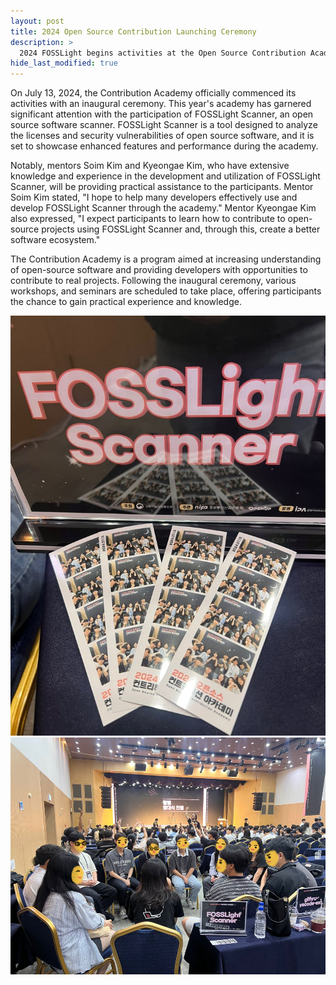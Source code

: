 ```yaml
---
layout: post
title: 2024 Open Source Contribution Launching Ceremony
description: >
  2024 FOSSLight begins activities at the Open Source Contribution Academy
hide_last_modified: true
---
```


On July 13, 2024, the Contribution Academy officially commenced its activities with an inaugural ceremony. This year's academy has garnered significant attention with the participation of FOSSLight Scanner, an open source software scanner. FOSSLight Scanner is a tool designed to analyze the licenses and security vulnerabilities of open source software, and it is set to showcase enhanced features and performance during the academy.

Notably, mentors Soim Kim and Kyeongae Kim, who have extensive knowledge and experience in the development and utilization of FOSSLight Scanner, will be providing practical assistance to the participants. Mentor Soim Kim stated, "I hope to help many developers effectively use and develop FOSSLight Scanner through the academy." Mentor Kyeongae Kim also expressed, "I expect participants to learn how to contribute to open-source projects using FOSSLight Scanner and, through this, create a better software ecosystem."

The Contribution Academy is a program aimed at increasing understanding of open-source software and providing developers with opportunities to contribute to real projects. Following the inaugural ceremony, various workshops, and seminars are scheduled to take place, offering participants the chance to gain practical experience and knowledge.


![](../../assets/img/news/240713/240713_2.JPG)
![](../../assets/img/news/240713/240713.png)
